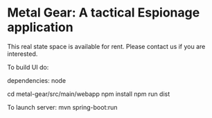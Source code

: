 # Metal Gear: A tactical Espionage application

This real state space is available for rent. Please contact us if you are interested.


To build UI do:

dependencies:
node

cd metal-gear/src/main/webapp
npm install
npm run dist


To launch server:
mvn spring-boot:run